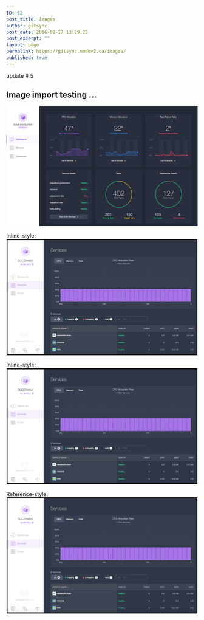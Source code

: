 ```yaml
---
ID: 52
post_title: Images
author: gitsync
post_date: 2016-02-17 13:29:23
post_excerpt: ""
layout: page
permalink: https://gitsync.mmdev2.ca/images/
published: true
---
```


update # 5

## Image import testing ...


![alt text](/assets/images/device-browser-content-screen-right.jpg "Logo Title Text 1")

Inline-style: 
![alt text](/assets/images/services.png "Logo Title Text 1")

Inline-style: 
![alt text](/assets/images/services.png "Logo Title Text 1")


Reference-style: 
![alt text][logo]

[logo]: /assets/images/services.png "Logo Title Text 2"
